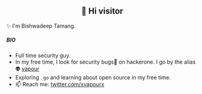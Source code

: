 <h2 align="center">👋 Hi visitor</h2>
 
 ✨ I'm Bishwadeep Tamang.

##### BIO

- Full time security guy.
- In my free time, I look for security bugs🐛 on hackerone. I go by the alias 👽 [vapour](https://hackerone.com/vapour)
- Exploring `.go` and learning about open source in my free time.
- 📫 Reach me: [twitter.com/xvapourx](https://twitter.com/xvapourx)
